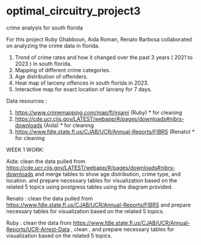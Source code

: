 # optimal_circuitry_project3
crime analysis for south florida

For this project Ruby Ghabboun, Aida Roman, Renato Barbosa collaborated on analyzing the crime data in florida.

1. Trend of crime rates and how it changed over the past 3 years ( 2021 to 2023 ) in south florida.
2. Mapping of different crime categories. 
3. Age distribution of offenders. 
4. Heat map of larceny offences in south florida in 2023.
5. Interactive map for exact location of larceny for 7 days.

Data resources :

1. https://www.crimemapping.com/map/fl/miami (Ruby) * for cleaning
2. https://cde.ucr.cjis.gov/LATEST/webapp/#/pages/downloads#nibrs-downloads (Aida) * for cleaning
3. https://www.fdle.state.fl.us/CJAB/UCR/Annual-Reports/FIBRS (Renato) * for cleaning

WEEK 1 WORK:

Aida: clean the data pulled from https://cde.ucr.cjis.gov/LATEST/webapp/#/pages/downloads#nibrs-downloads and merge tables to show age distribution, crime type, and location.  and prepare necessary tables for visualization based on the related 5 topics using postgress tables using the diagram provided.

Renato : clean the data pulled from https://www.fdle.state.fl.us/CJAB/UCR/Annual-Reports/FIBRS and prepare necessary tables for visualization based on the related 5 topics.

Ruby : clean the data from https://www.fdle.state.fl.us/CJAB/UCR/Annual-Reports/UCR-Arrest-Data , clean , and prepare necessary tables for visualization based on the related 5 topics.
